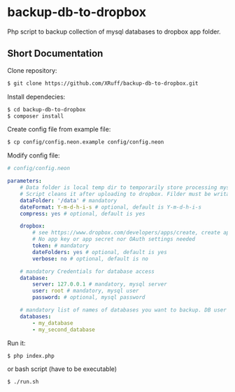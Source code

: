 # backup-db-to-dropbox
Php script to backup collection of mysql databases to dropbox app folder.

Short Documentation
------------

Clone repository:

```sh
$ git clone https://github.com/XRuff/backup-db-to-dropbox.git
```

Install dependecies:

```sh
$ cd backup-db-to-dropbox
$ composer install
```

Create config file from example file:

```sh
$ cp config/config.neon.example config/config.neon
```

Modify config file:

```yaml
# config/config.neon

parameters:
    # Data folder is local temp dir to temporarily store processing mysql dump
    # Script cleans it after uploading to dropbox. Filder must be writable.
    dataFolder: '/data' # mandatory
    dateFormat: Y-m-d-h-i-s # optional, default is Y-m-d-h-i-s
    compress: yes # optional, default is yes

    dropbox:
        # see https://www.dropbox.com/developers/apps/create, create app and then accessTonen.
        # No app key or app secret nor OAuth settings needed
        token: # mandatory
        dateFolders: yes # optional, default is yes
        verbose: no # optional, default is no

    # mandatory Credentials for database access
    database:
        server: 127.0.0.1 # mandatory, mysql server
        user: root # mandatory, mysql user
        password: # optional, mysql password

    # mandatory list of names of databases you want to backup. DB user must have access to them.
    databases:
        - my_database
        - my_second_database
```

Run it:

```sh
$ php index.php
```

or bash script (have to be executable)

```sh
$ ./run.sh
```